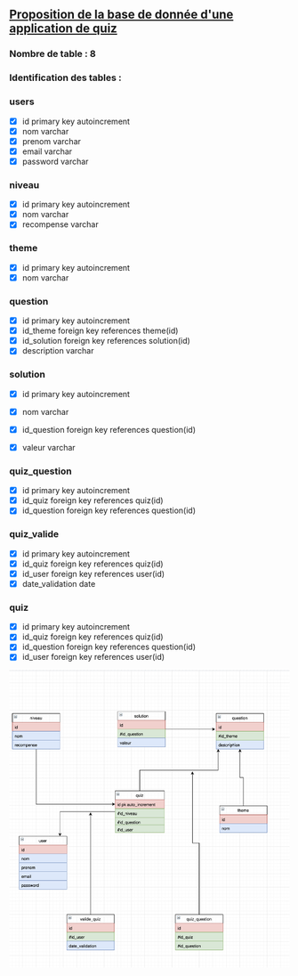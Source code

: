 ## [Proposition de la base de donnée d'une application de quiz](https://github.com)

### Nombre de table : 8

### Identification des tables :

### users

- [x] id primary key autoincrement 
- [x] nom varchar
- [x] prenom varchar
- [x] email varchar
- [x] password varchar

### niveau

- [x] id primary key autoincrement
- [x] nom varchar
- [x] recompense varchar

### theme
- [x] id primary key autoincrement 
- [x] nom varchar

### question
- [x] id primary key autoincrement 
- [x] id_theme foreign key references theme(id)
- [x] id_solution foreign key references solution(id)
- [x] description varchar

### solution

- [x] id primary key autoincrement 
- [x] nom varchar
- [x] id_question foreign key references question(id)
- [x] valeur varchar



### quiz_question
- [x] id primary key autoincrement 
- [x] id_quiz foreign key references quiz(id)
- [x] id_question foreign key references question(id)

### quiz_valide
- [x] id primary key autoincrement 
- [x] id_quiz foreign key references quiz(id)
- [x] id_user foreign key references user(id)
- [x] date_validation date

### quiz
- [x] id primary key autoincrement 
- [x] id_quiz foreign key references quiz(id)
- [x] id_question foreign key references question(id)
- [x] id_user foreign key references user(id)

![alt text](https://github.com/daniel10027/Quiz_apps/blob/master/img.png)







